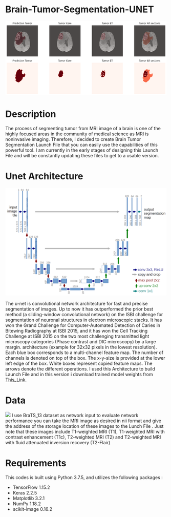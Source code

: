 # Brain-Tumor-Segmentation-UNET

<img src="https://github.com/arash-mehrzadi/Brain-Tumor-Segmentation-UNET/blob/master/Sample/predict%20output.png" width="whatever" height="whatever">

# Description
The process of segmenting tumor from MRI image of a brain is one of the highly focused areas in the community of medical science as MRI is noninvasive imaging. Therefore, I decided to create Brain Tumor Segmentation Launch File that you can easily use the capabilities of this powerful tool. I am currently in the early stages of designing this Launch File and will be constantly updating these files to get to a usable version.
# Unet Architecture

<img src="https://github.com/arash-mehrzadi/Brain-Tumor-Segmentation-UNET/blob/master/_/u-net-architecture.png" width="whatever" height="whatever">

The u-net is convolutional network architecture for fast and precise segmentation of images. Up to now it has outperformed the prior best method (a sliding-window convolutional network) on the ISBI challenge for segmentation of neuronal structures in electron microscopic stacks. It has won the Grand Challenge for Computer-Automated Detection of Caries in Bitewing Radiography at ISBI 2015, and it has won the Cell Tracking Challenge at ISBI 2015 on the two most challenging transmitted light microscopy categories (Phase contrast and DIC microscopy) by a large margin.
architecture (example for 32x32 pixels in the lowest resolution). Each blue box corresponds to a multi-channel feature map. The number of channels is denoted on top of the box. The x-y-size is provided at the lower left edge of the box. White boxes represent copied feature maps. The arrows denote the different operations.
I used this Architecture to build Launch File and in this version i download trained model weights from [This_Link](https://drive.google.com/file/d/1hE9It0ZOOeIuSFvt6GdiR_0cq9inWdTy/view?usp=sharing).

# Data

<img src="https://www.med.upenn.edu/sbia/assets/user-content/BRATS_banner_noCaption.png" width="whatever" height="whatever">
I use BraTS_13 dataset as network input to evaluate network performance 
you can take the MRI image as desired in nii format and give the address of the storage location of these images to the Lunch File . Just note that these images include T1-weighted MRI (T1), T1-weighted MRI with contrast enhancement (T1c), T2-weighted MRI (T2) and T2-weighted MRI with fluid attenuated inversion recovery (T2-Flair)

# Requirements 
This codes is built using Python 3.7.5, and utilizes the following packages : 
- TensorFlow 1.15.2
- Keras 2.2.5
- Matplotlib 3.2.1
- NumPy 1.18.2
- scikit-image 0.16.2
